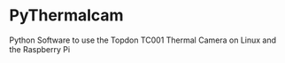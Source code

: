 # PyThermalcam
Python Software to use the Topdon TC001 Thermal Camera on Linux and the Raspberry Pi
